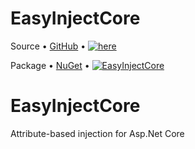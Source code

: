 # EasyInjectCore 

Source &bull; [GitHub](https://github.com/Grax32/EasyInjectCore/) &bull; [![here](https://img.shields.io/github/last-commit/grax32/easyinjectcore "Last Commit")](https://github.com/Grax32/EasyInjectCore/)

Package &bull; [NuGet](https://www.nuget.org/packages/EasyInjectCore/) &bull; [![EasyInjectCore](https://img.shields.io/nuget/v/EasyInjectCore)](https://www.nuget.org/packages/EasyInjectCore/) 

# EasyInjectCore
 Attribute-based injection for Asp.Net Core
